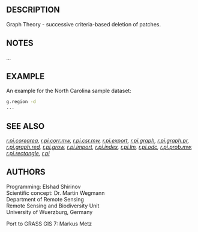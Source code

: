 ## DESCRIPTION

Graph Theory - successive criteria-based deletion of patches.

## NOTES

...

## EXAMPLE

An example for the North Carolina sample dataset:

```sh
g.region -d
...
```

## SEE ALSO

*[r.pi.corearea](r.pi.corearea.md), [r.pi.corr.mw](r.pi.corr.mw.md),
[r.pi.csr.mw](r.pi.csr.mw.md), [r.pi.export](r.pi.export.md),
[r.pi.graph](r.pi.graph.md), [r.pi.graph.pr](r.pi.graph.pr.md),
[r.pi.graph.red](r.pi.graph.red.md), [r.pi.grow](r.pi.grow.md),
[r.pi.import](r.pi.import.md), [r.pi.index](r.pi.index.md),
[r.pi.lm](r.pi.lm.md), [r.pi.odc](r.pi.odc.md),
[r.pi.prob.mw](r.pi.prob.mw.md), [r.pi.rectangle](r.pi.rectangle.md),
[r.pi](r.pi.md)*

## AUTHORS

Programming: Elshad Shirinov  
Scientific concept: Dr. Martin Wegmann  
Department of Remote Sensing  
Remote Sensing and Biodiversity Unit  
University of Wuerzburg, Germany

Port to GRASS GIS 7: Markus Metz
